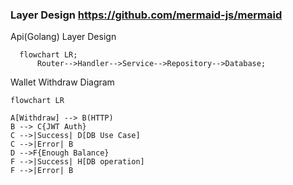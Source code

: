 ### Layer Design https://github.com/mermaid-js/mermaid
Api(Golang) Layer Design
```mermaid
  flowchart LR;
      Router-->Handler-->Service-->Repository-->Database;
```

Wallet Withdraw Diagram
```mermaid
flowchart LR

A[Withdraw] --> B(HTTP)
B --> C{JWT Auth}
C -->|Success| D[DB Use Case]
C -->|Error| B
D -->F{Enough Balance}
F -->|Success| H[DB operation] 
F -->|Error| B 
```
